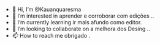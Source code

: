 - 👋 Hi, I’m @Kauanquaresma
- 👀 I’m interested in aprender e corroborar com edições ..
- 🌱 I’m currently learning ir mais afundo como editor.
- 💞️ I’m looking to collaborate on a melhora dos Desing ..
- 📫 How to reach me obrigado .

<!---
Kauanquaresma/Kauanquaresma is a ✨ special ✨ repository because its `README.md` (this file) appears on your GitHub profile.
You can click the Preview link to take a look at your changes.
--->
